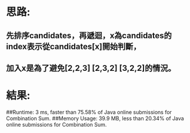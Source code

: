 # 思路: 
## 先排序candidates，再遞迴，x為candidates的index表示從candidates[x]開始判斷，
## 加入x是為了避免[2,2,3] [2,3,2] [3,2,2]的情況。

# 結果:
##Runtime: 3 ms, faster than 75.58% of Java online submissions for Combination Sum.
##Memory Usage: 39.9 MB, less than 20.34% of Java online submissions for Combination Sum.